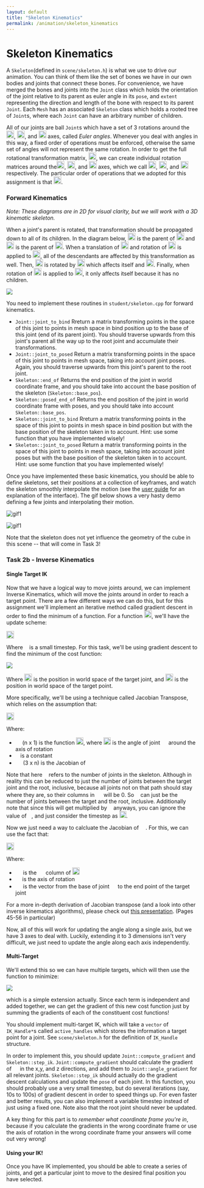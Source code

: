 ```yaml
---
layout: default
title: "Skeleton Kinematics"
permalink: /animation/skeleton_kinematics
---
```


# Skeleton Kinematics

A `Skeleton`(defined in `scene/skeleton.h`) is what we use to drive our animation. You can think of them like the set of bones we have in our own bodies and joints that connect these bones. For convenience, we have merged the bones and joints into the `Joint` class which holds the orientation of the joint relative to its parent as euler angle in its `pose`, and `extent` representing the direction and length of the bone with respect to its parent `Joint`. Each `Mesh` has an associated `Skeleton` class which holds a rooted tree of `Joint`s, where each `Joint` can have an arbitrary number of children.

All of our joints are ball `Joint`s which have a set of 3 rotations around the <img src=task2_media/0027.png height="20">, <img src=task2_media/0028.png height="20">, and <img src=task2_media/0029.png height="20"> axes, called _Euler angles_. Whenever you deal with angles in this way, a fixed order of operations must be enforced, otherwise the same set of angles will not represent the same rotation. In order to get the full rotational transformation matrix, <img src=task2_media/0030.png height="20">, we can create individual rotation matrices around the<img src=task2_media/0031.png height="20">, <img src=task2_media/0032.png height="20">, and <img src=task2_media/0033.png height="20"> axes, which we call <img src=task2_media/0034.png height="20">, <img src=task2_media/0035.png height="20">, and <img src=task2_media/0036.png height="20"> respectively. The particular order of operations that we adopted for this assignment is that <img src=task2_media/0037.png height="20">.

### Forward Kinematics

_Note: These diagrams are in 2D for visual clarity, but we will work with a 3D kinematic skeleton._

When a joint's parent is rotated, that transformation should be propagated down to all of its children. In the diagram below, <img src=task2_media/0038.png height="20"> is the parent of <img src=task2_media/0039.png height="20"> and <img src=task2_media/0040.png height="20"> is the parent of <img src=task2_media/0041.png height="20">. When a translation of <img src=task2_media/0042.png height="20"> and rotation of <img src=task2_media/0043.png height="20"> is applied to <img src=task2_media/0044.png height="20">, all of the descendants are affected by this transformation as well. Then, <img src=task2_media/0045.png height="20"> is rotated by <img src=task2_media/0046.png height="20"> which affects itself and <img src=task2_media/0047.png height="20">. Finally, when rotation of <img src=task2_media/0048.png height="20"> is applied to <img src=task2_media/0049.png height="20">, it only affects itself because it has no children.

<img src=task2_media/forward_kinematic_diagram.jpg>

You need to implement these routines in `student/skeleton.cpp` for forward kinematics.

*   `Joint::joint_to_bind` 
    Rreturn a matrix transforming points in the space of this joint
    to points in mesh space in bind position  up to the base of this joint (end of its parent joint). You should traverse upwards from this joint's parent all the way up to the root joint and accumulate their transformations. 
*   `Joint::joint_to_posed`
    Return a matrix transforming points in the space of this joint to points in mesh space, taking into account joint poses. Again, you should traverse upwards from this joint's parent to the root joint.
*   `Skeleton::end_of`
    Returns the end position of the joint in world coordinate frame, and you should take into account the base position of the skeleton (`Skeleton::base_pos`).
*   `Skeleton::posed_end_of`
    Returns the end position of the joint in world coordinate frame with poses, and you should take into account `Skeleton::base_pos`.
*   `Skeleton::joint_to_bind` 
    Rreturn a matrix transforming points in the space of this joint
    to points in mesh space in bind position but with the base position of the skeleton taken in to account. Hint: use some function that you have implemented wisely!
*   `Skeleton::joint_to_posed`
    Return a matrix transforming points in the space of this joint to points in mesh space, taking into account joint poses but with the base position of the skeleton taken in to account. Hint: use some function that you have implemented wisely!

Once you have implemented these basic kinematics, you should be able to define skeletons, set their positions at a collection of keyframes, and watch the skeleton smoothly interpolate the motion (see the [user guide](../guide/animate.md) for an explanation of the interface). The gif below shows a very hasty demo defining a few joints and interpolating their motion.

![gif1](task2_media/gif1.gif)

![gif1](task2_media/gif2.gif)

Note that the skeleton does not yet influence the geometry of the cube in this scene -- that will come in Task 3!


### Task 2b - Inverse Kinematics

#### Single Target IK

Now that we have a logical way to move joints around, we can implement Inverse Kinematics, which will move the joints around in order to reach a target point. There are a few different ways we can do this, but for this assignment we'll implement an iterative method called gradient descent in order to find the minimum of a function. For a function <img src=task2_media/0050.png height="20">, we'll have the update scheme:

<img src=task2_media/0051.png height="20">

Where <img src=task2_media/0052.png height="9"> is a small timestep. For this task, we'll be using gradient descent to find the minimum of the cost function:

<img src=task2_media/0053.png>

Where <img src=task2_media/0054.png height="20"> is the position in world space of the target joint, and <img src=task2_media/0055.png height="20"> is the position in world space of the target point.

More specifically, we'll be using a technique called Jacobian Transpose, which relies on the assumption that:

<img src=task2_media/0056.png height="20">

Where:

*   <img src=task2_media/0057.png height="14"> (n x 1) is the function <img src=task2_media/0058.png height="19">, where <img src=task2_media/0059.png height="19"> is the angle of joint <img src=task2_media/0060.png height="14"> around the axis of rotation
*   <img src=task2_media/0061.png height="9"> is a constant
*   <img src=task2_media/0062.png height="16"> (3 x n) is the Jacobian of <img src=task2_media/0063.png height="14">

Note that here <img src=task2_media/0064.png height="9"> refers to the number of joints in the skeleton. Although in reality this can be reduced to just the number of joints between the target joint and the root, inclusive, because all joints not on that path should stay where they are, so their columns in <img src=task2_media/0065.png height="16"> will be 0\. So <img src=task2_media/0066.png height="9"> can just be the number of joints between the target and the root, inclusive. Additionally note that since this will get multiplied by <img src=task2_media/0067.png height="9"> anyways, you can ignore the value of <img src=task2_media/0068.png height="9">, and just consider the timestep as <img src=task2_media/0069.png height="18">.

Now we just need a way to calcluate the Jacobian of <img src=task2_media/0070.png height="14">. For this, we can use the fact that:

<img src=task2_media/0071.png height="20">

Where:

*   <img src=task2_media/0072.png height="16"> is the <img src=task2_media/0073.png height="16"> column of <img src=task2_media/0074.png height="19">
*   <img src=task2_media/0075.png height="14"> is the axis of rotation
*   <img src=task2_media/0076.png height="16"> is the vector from the base of joint <img src=task2_media/0077.png height="14"> to the end point of the target joint

For a more in-depth derivation of Jacobian transpose (and a look into other inverse kinematics algorithms), please check out [this presentation](https://web.archive.org/web/20190501035728/https://autorob.org/lectures/autorob_11_ik_jacobian.pdf). (Pages 45-56 in particular)

Now, all of this will work for updating the angle along a single axis, but we have 3 axes to deal with. Luckily, extending it to 3 dimensions isn't very difficult, we just need to update the angle along each axis independently.

#### Multi-Target

We'll extend this so we can have multiple targets, which will then use the function to minimize:

<img src=task2_media/0078.png>

which is a simple extension actually. Since each term is independent and added together, we can get the gradient of this new cost function just by summing the gradients of each of the constituent cost functions!

You should implement multi-target IK, which will take a `vector` of `IK_Handle*`s called `active_handles` which stores the information a target point for a joint. See `scene/skeleton.h` for the definition of `IK_Handle` structure.

In order to implement this, you should update `Joint::compute_gradient` and `Skeleton::step_ik`. `Joint::compute_gradient` should calculate the gradient of <img src=task2_media/0079.png height="14"> in the x,y, and z directions, and add them to `Joint::angle_gradient` for all relevant joints. `Skeleton::step_ik` should actually do the gradient descent calculations and update the `pose` of each joint. In this function, you should probably use a very small timestep, but do several iterations (say, 10s to 100s) of gradient descent in order to speed things up. For even faster and better results, you can also implement a variable timestep instead of just using a fixed one. Note also that the root joint should never be updated.

A key thing for this part is to _remember what coordinate frame you're in_, because if you calculate the gradients in the wrong coordinate frame or use the axis of rotation in the wrong coordinate frame your answers will come out very wrong!

#### Using your IK!
Once you have IK implemented, you should be able to create a series of joints, and get a particular joint to move to the desired final position you have selected.



